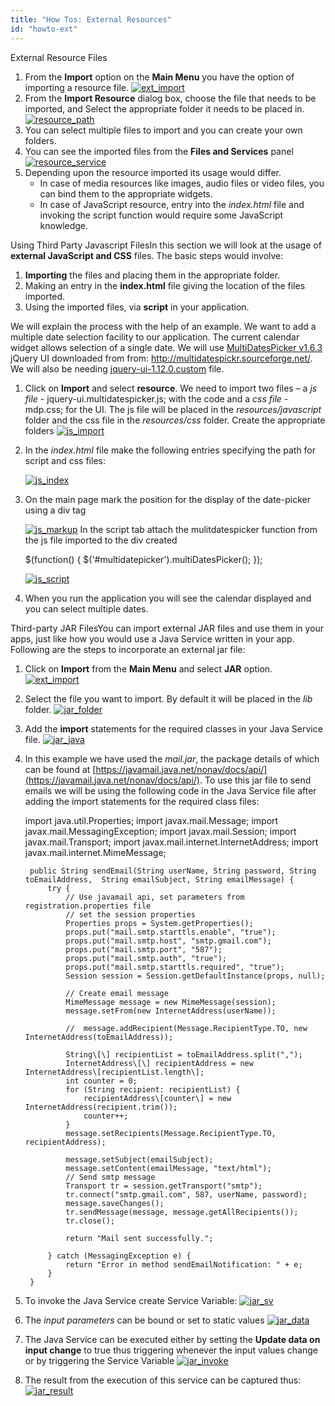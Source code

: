 ```yaml
---
title: "How Tos: External Resources"
id: "howto-ext"
---
```


External Resource Files

1. From the **Import** option on the **Main Menu** you have the option of importing a resource file. [![ext_import](/learn/assets/ext_import.png)](/learn/assets/ext_import.png)
2. From the **Import Resource** dialog box, choose the file that needs to be imported, and Select the appropriate folder it needs to be placed in. [![resource_path](/learn/assets/resource_path.png)](/learn/assets/resource_path.png)
3. You can select multiple files to import and you can create your own folders.
4. You can see the imported files from the **Files and Services** panel [![resource_service](/learn/assets/resource_service.png)](/learn/assets/resource_service.png)
5. Depending upon the resource imported its usage would differ.
    - In case of media resources like images, audio files or video files, you can bind them to the appropriate widgets.
    - In case of JavaScript resource, entry into the _index.html_ file and invoking the script function would require some JavaScript knowledge.

Using Third Party Javascript FilesIn this section we will look at the usage of **external JavaScript and CSS** files. The basic steps would involve:

1. **Importing** the files and placing them in the appropriate folder.
2. Making an entry in the **index.html** file giving the location of the files imported.
3. Using the imported files, via **script** in your application.

We will explain the process with the help of an example. We want to add a multiple date selection facility to our application. The current calendar widget allows selection of a single date. We will use [MultiDatesPicker v1.6.3](/learn/assets/MultiDatesPicker-v1.6.3.zip) jQuery UI downloaded from from: http://multidatespickr.sourceforge.net/. We will also be needing [jquery-ui-1.12.0.custom](/learn/assets/jquery-ui-1.12.0.custom.zip) file.

1. Click on **Import** and select **resource**. We need to import two files – a _js file_ - jquery-ui.multidatespicker.js; with the code and a _css file_ - mdp.css; for the UI. The js file will be placed in the _resources/javascript_ folder and the css file in the _resources/css_ folder. Create the appropriate folders [![js_import](/learn/assets/js_import.png)](/learn/assets/js_import.png)
2. In the _index.html_ file make the following entries specifying the path for script and css files:
    
    [![js_index](/learn/assets/js_index-1024x576.png)](/learn/assets/js_index.png)
3. On the main page mark the position for the display of the date-picker using a div tag
    
    [![js_markup](/learn/assets/js_markup-1024x640.png)](/learn/assets/js_markup.png) In the script tab attach the mulitdatespicker function from the js file imported to the div created
    
    $(function() {
                    $('#multidatepicker').multiDatesPicker();
                });
    
    [![js_script](/learn/assets/js_script-1024x576.png)](/learn/assets/js_script.png)
4. When you run the application you will see the calendar displayed and you can select multiple dates.

Third-party JAR FilesYou can import external JAR files and use them in your apps, just like how you would use a Java Service written in your app. Following are the steps to incorporate an external jar file:

1. Click on **Import** from the **Main Menu** and select **JAR** option. [![ext_import](/learn/assets/ext_import.png)](/learn/assets/ext_import.png)
2. Select the file you want to import. By default it will be placed in the _lib_ folder. [![jar_folder](/learn/assets/jar_folder.png)](/learn/assets/jar_folder.png)
3. Add the **import** statements for the required classes in your Java Service file. [![jar_java](/learn/assets/jar_java-1024x640.png)](/learn/assets/jar_java.png)
4. In this example we have used the _mail.jar_, the package details of which can be found at [https://javamail.java.net/nonav/docs/api/](https://javamail.java.net/nonav/docs/api/). To use this jar file to send emails we will be using the following code in the Java Service file after adding the import statements for the required class files:
    
    import java.util.Properties;
    import javax.mail.Message;
    import javax.mail.MessagingException;
    import javax.mail.Session;
    import javax.mail.Transport;
    import javax.mail.internet.InternetAddress;
    import javax.mail.internet.MimeMessage;
    
        public String sendEmail(String userName, String password, String toEmailAddress,  String emailSubject, String emailMessage) {
            try {
                // Use javamail api, set parameters from registration.properties file
                // set the session properties
                Properties props = System.getProperties();
                props.put("mail.smtp.starttls.enable", "true");
                props.put("mail.smtp.host", "smtp.gmail.com");
                props.put("mail.smtp.port", "587");
                props.put("mail.smtp.auth", "true");
                props.put("mail.smtp.starttls.required", "true");
                Session session = Session.getDefaultInstance(props, null);
    
                // Create email message
                MimeMessage message = new MimeMessage(session);
                message.setFrom(new InternetAddress(userName));
    
                //	message.addRecipient(Message.RecipientType.TO, new InternetAddress(toEmailAddress));
    
                String\[\] recipientList = toEmailAddress.split(",");
                InternetAddress\[\] recipientAddress = new InternetAddress\[recipientList.length\];
                int counter = 0;
                for (String recipient: recipientList) {
                    recipientAddress\[counter\] = new InternetAddress(recipient.trim());
                    counter++;
                }
                message.setRecipients(Message.RecipientType.TO, recipientAddress);
    
                message.setSubject(emailSubject);
                message.setContent(emailMessage, "text/html");
                // Send smtp message
                Transport tr = session.getTransport("smtp");
                tr.connect("smtp.gmail.com", 587, userName, password);
                message.saveChanges();
                tr.sendMessage(message, message.getAllRecipients());
                tr.close();
    
                return "Mail sent successfully.";
    
            } catch (MessagingException e) {
                return "Error in method sendEmailNotification: " + e;
            }
        }
    
5. To invoke the Java Service create Service Variable: [![jar_sv](/learn/assets/jar_sv.png)](/learn/assets/jar_sv.png)
6. The _input parameters_ can be bound or set to static values [![jar_data](/learn/assets/jar_data.png)](/learn/assets/jar_data.png)
7. The Java Service can be executed either by setting the **Update data on input change** to true thus triggering whenever the input values change or by triggering the Service Variable [![jar_invoke](/learn/assets/jar_invoke.png)](/learn/assets/jar_invoke.png)
8. The result from the execution of this service can be captured thus: [![jar_result](/learn/assets/jar_result.png)](/learn/assets/jar_result.png)
